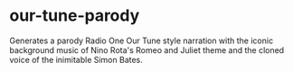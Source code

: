 # our-tune-parody
Generates a parody Radio One Our Tune style narration with the iconic background music of Nino Rota's Romeo and Juliet theme and the cloned voice of the inimitable Simon Bates.
